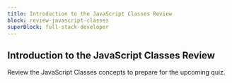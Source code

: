 ```yaml
---
title: Introduction to the JavaScript Classes Review
block: review-javascript-classes
superBlock: full-stack-developer
---
```


## Introduction to the JavaScript Classes Review

Review the JavaScript Classes concepts to prepare for the upcoming quiz.
